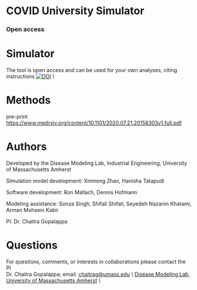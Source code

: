 # COVID University Simulator
   
### Open access
# Simulator 
The tool is open access and can be used for your own analyses, citing instructions [![DOI](https://zenodo.org/badge/266425269.svg)](https://zenodo.org/badge/latestdoi/266425269) \

# Methods 
pre-print https://www.medrxiv.org/content/10.1101/2020.07.21.20158303v1.full.pdf

# Authors 
Developed by the Disease Modeling Lab, Industrial Engineering, University of Massachusetts Amherst

Simulation model development: Xinmeng Zhao, Hanisha Tatapudi

Software development: Ron Mallach, Dennis Hofmann

Modeling assistance: Sonza Singh, Shifali Shifali, Seyedeh Nazanin Khatami, Arman Mohseni Kabir 

PI: Dr. Chaitra Gopalappa

# Questions 
For questions, comments, or interests in collaborations please contact the PI \
Dr. Chaitra Gopalappa; email: chaitrag@umass.edu \ [Disease Modeling Lab, University of Massachusetts Amherst](https://blogs.umass.edu/chaitrag/chaitra-gopalappa/) \

